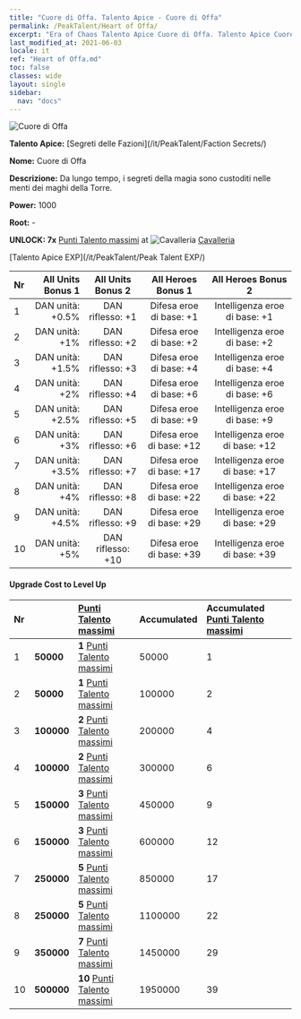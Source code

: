 ```yaml
---
title: "Cuore di Offa. Talento Apice - Cuore di Offa"
permalink: /PeakTalent/Heart of Offa/
excerpt: "Era of Chaos Talento Apice Cuore di Offa. Talento Apice Cuore di Offa. Cuore di Offa"
last_modified_at: 2021-06-03
locale: it
ref: "Heart of Offa.md"
toc: false
classes: wide
layout: single
sidebar:
  nav: "docs"
---
```


  ![Cuore di Offa](/images/pt/talent_3008.png)

  **Talento Apice:** [Segreti delle Fazioni](/it/PeakTalent/Faction Secrets/)

  **Nome:** Cuore di Offa

  **Descrizione:** Da lungo tempo, i segreti della magia sono custoditi nelle menti dei maghi della Torre.

  **Power:** 1000

  **Root:** -

  **UNLOCK: 7x** [Punti Talento massimi](/ItemsIT/con_934/) at ![Cavalleria](/images/pt/talent_3006.png) [Cavalleria](/it/PeakTalent/Chivalry/)

  [Talento Apice EXP](/it/PeakTalent/Peak Talent EXP/)

  | Nr | All Units Bonus 1 | All Units Bonus 2 | All Heroes Bonus 1 | All Heroes Bonus 2 |
  |:---|--------------:|:-------------:|:-------------:|:-------------:|
  | 1 | DAN unità: +0.5% | DAN riflesso: +1 | Difesa eroe di base: +1 | Intelligenza eroe di base: +1 |
  | 2 | DAN unità: +1% | DAN riflesso: +2 | Difesa eroe di base: +2 | Intelligenza eroe di base: +2 |
  | 3 | DAN unità: +1.5% | DAN riflesso: +3 | Difesa eroe di base: +4 | Intelligenza eroe di base: +4 |
  | 4 | DAN unità: +2% | DAN riflesso: +4 | Difesa eroe di base: +6 | Intelligenza eroe di base: +6 |
  | 5 | DAN unità: +2.5% | DAN riflesso: +5 | Difesa eroe di base: +9 | Intelligenza eroe di base: +9 |
  | 6 | DAN unità: +3% | DAN riflesso: +6 | Difesa eroe di base: +12 | Intelligenza eroe di base: +12 |
  | 7 | DAN unità: +3.5% | DAN riflesso: +7 | Difesa eroe di base: +17 | Intelligenza eroe di base: +17 |
  | 8 | DAN unità: +4% | DAN riflesso: +8 | Difesa eroe di base: +22 | Intelligenza eroe di base: +22 |
  | 9 | DAN unità: +4.5% | DAN riflesso: +9 | Difesa eroe di base: +29 | Intelligenza eroe di base: +29 |
  | 10 | DAN unità: +5% | DAN riflesso: +10 | Difesa eroe di base: +39 | Intelligenza eroe di base: +39 |


#### Upgrade Cost to Level Up

  | Nr | <i class="fas fa-coins"/> | [Punti Talento massimi](/ItemsIT/con_934/) | Accumulated <i class="fas fa-coins"/> | Accumulated [Punti Talento massimi](/ItemsIT/con_934/) |
  |:---|:--------------|:-------------|:-------------|:-------------|
  | 1 | **50000** | **1** [Punti Talento massimi](/ItemsIT/con_934/) | 50000 | 1 |
  | 2 | **50000** | **1** [Punti Talento massimi](/ItemsIT/con_934/) | 100000 | 2 |
  | 3 | **100000** | **2** [Punti Talento massimi](/ItemsIT/con_934/) | 200000 | 4 |
  | 4 | **100000** | **2** [Punti Talento massimi](/ItemsIT/con_934/) | 300000 | 6 |
  | 5 | **150000** | **3** [Punti Talento massimi](/ItemsIT/con_934/) | 450000 | 9 |
  | 6 | **150000** | **3** [Punti Talento massimi](/ItemsIT/con_934/) | 600000 | 12 |
  | 7 | **250000** | **5** [Punti Talento massimi](/ItemsIT/con_934/) | 850000 | 17 |
  | 8 | **250000** | **5** [Punti Talento massimi](/ItemsIT/con_934/) | 1100000 | 22 |
  | 9 | **350000** | **7** [Punti Talento massimi](/ItemsIT/con_934/) | 1450000 | 29 |
  | 10 | **500000** | **10** [Punti Talento massimi](/ItemsIT/con_934/) | 1950000 | 39 |
